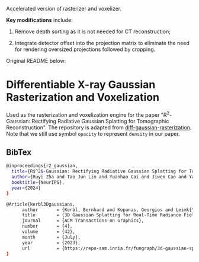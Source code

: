 Accelerated version of rasterizer and voxelizer.

**Key modifications** include: 

1. Remove depth sorting as it is not needed for CT reconstruction; 

2. Integrate detector offset into the projection matrix to eliminate the need for rendering oversized projections followed by cropping.

Original README below:


# Differentiable X-ray Gaussian Rasterization and Voxelization

Used as the rasterization and voxelization engine for the paper "R$^2$-Gaussian: Rectifying Radiative Gaussian Splatting for Tomographic Reconstruction". The repository is adapted from [diff-gaussian-rasterization](https://github.com/graphdeco-inria/diff-gaussian-rasterization). Note that we still use symbol `opacity` to represent `density` in our paper.

## BibTex

```sh
@inproceedings{r2_gaussian,
  title={R$^2$-Gaussian: Rectifying Radiative Gaussian Splatting for Tomographic Reconstruction},
  author={Ruyi Zha and Tao Jun Lin and Yuanhao Cai and Jiwen Cao and Yanhao Zhang and Hongdong Li},
  booktitle={NeurIPS},
  year={2024}
}

@Article{kerbl3Dgaussians,
      author       = {Kerbl, Bernhard and Kopanas, Georgios and Leimk{\"u}hler, Thomas and Drettakis, George},
      title        = {3D Gaussian Splatting for Real-Time Radiance Field Rendering},
      journal      = {ACM Transactions on Graphics},
      number       = {4},
      volume       = {42},
      month        = {July},
      year         = {2023},
      url          = {https://repo-sam.inria.fr/fungraph/3d-gaussian-splatting/}
}
```